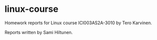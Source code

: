 # linux-course
Homework reports for Linux course ICI003AS2A-3010 by Tero Karvinen.

Reports written by Sami Hiltunen.
